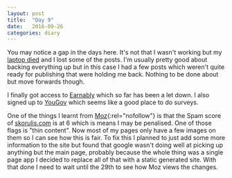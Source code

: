 ```yaml
---
layout: post
title:  "Day 9"
date:   2016-09-26
categories: diary
---
```


You may notice a gap in the days here. It's not that I wasn't working but my [laptop died](http://blog.skorulis.com/2016/09/25/today-my-laptop-died.html) and I lost some of the posts. I'm usually pretty good about backing everything up but in this case I had a few posts which weren't quite ready for publishing that were holding me back. Nothing to be done about but move forwards though.

I finally got access to [Earnably](site/earnably.html) which so far has been a let down. I also signed up to [YouGov](/site/you-gov.html) which seems like a good place to do surveys.

One of the things I learnt from [Moz](https://moz.com){:rel="nofollow"} is that the Spam score of [skorulis.com](http://skorulis.com) is at 6 which is means I may be penalised. One of those flags is "thin content". Now most of my pages only have a few images on them so I can see how this is fair. To fix this I planned to just add some more information to the site but found that google wasn't doing well at picking up anything but the main page, probably because the whole thing was a single page app I decided to replace all of that with a static generated site. With that done I need to wait until the 29th to see how Moz views the changes.